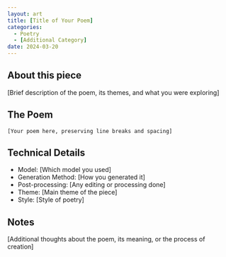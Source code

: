 ```yaml
---
layout: art
title: [Title of Your Poem]
categories:
  - Poetry
  - [Additional Category]
date: 2024-03-20
---
```


## About this piece

[Brief description of the poem, its themes, and what you were exploring]

## The Poem

```
[Your poem here, preserving line breaks and spacing]
```

## Technical Details

- Model: [Which model you used]
- Generation Method: [How you generated it]
- Post-processing: [Any editing or processing done]
- Theme: [Main theme of the piece]
- Style: [Style of poetry]

## Notes

[Additional thoughts about the poem, its meaning, or the process of creation] 